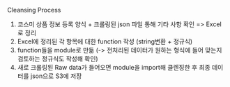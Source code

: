 Cleansing Process

1. 코스미 상품 정보 등록 양식 + 크롤링된 json 파일 통해 기타 사항 확인 => Excel로 정리
2. Excel에 정리된 각 항목에 대한 function 작성 (string변환 + 정규식)
3. function들을 module로 만듦
  (-> 전처리된 데이터가 원하는 형식에 들어 맞는지 검토하는 정규식도 작성해 확인)
4. 새로 크롤링된 Raw data가 들어오면 module을 import해 클렌징한 후 최종 데이터를 json으로 S3에 저장
